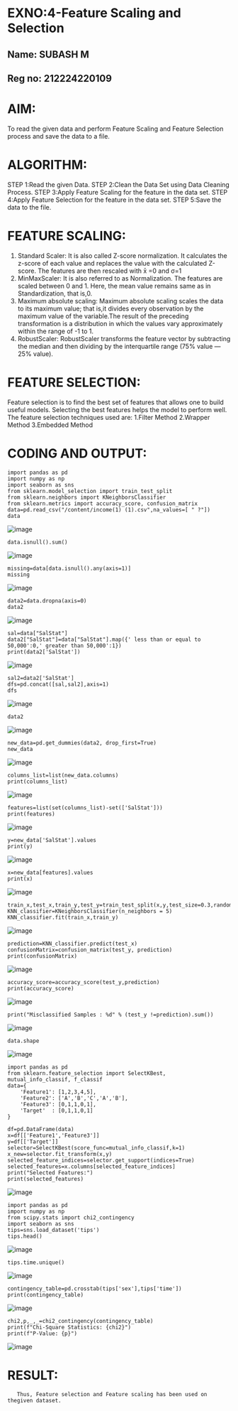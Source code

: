 # EXNO:4-Feature Scaling and Selection

## Name: SUBASH M
## Reg no: 212224220109
# AIM:
To read the given data and perform Feature Scaling and Feature Selection process and save the
data to a file.

# ALGORITHM:
STEP 1:Read the given Data.
STEP 2:Clean the Data Set using Data Cleaning Process.
STEP 3:Apply Feature Scaling for the feature in the data set.
STEP 4:Apply Feature Selection for the feature in the data set.
STEP 5:Save the data to the file.

# FEATURE SCALING:
1. Standard Scaler: It is also called Z-score normalization. It calculates the z-score of each value and replaces the value with the calculated Z-score. The features are then rescaled with x̄ =0 and σ=1
2. MinMaxScaler: It is also referred to as Normalization. The features are scaled between 0 and 1. Here, the mean value remains same as in Standardization, that is,0.
3. Maximum absolute scaling: Maximum absolute scaling scales the data to its maximum value; that is,it divides every observation by the maximum value of the variable.The result of the preceding transformation is a distribution in which the values vary approximately within the range of -1 to 1.
4. RobustScaler: RobustScaler transforms the feature vector by subtracting the median and then dividing by the interquartile range (75% value — 25% value).

# FEATURE SELECTION:
Feature selection is to find the best set of features that allows one to build useful models. Selecting the best features helps the model to perform well.
The feature selection techniques used are:
1.Filter Method
2.Wrapper Method
3.Embedded Method

# CODING AND OUTPUT:
```
import pandas as pd
import numpy as np
import seaborn as sns
from sklearn.model_selection import train_test_split
from sklearn.neighbors import KNeighborsClassifier
from sklearn.metrics import accuracy_score, confusion_matrix
data=pd.read_csv("/content/income(1) (1).csv",na_values=[ " ?"])
data
```
![image](https://github.com/user-attachments/assets/b5e855b4-fd31-4d8d-af38-b2479aa93add)
```
data.isnull().sum()
```
![image](https://github.com/user-attachments/assets/b139ae86-b645-46e8-b647-2e65001f81a0)
```
missing=data[data.isnull().any(axis=1)]
missing
```

![image](https://github.com/user-attachments/assets/0ae84707-c717-4cb7-b289-20307dd79c62)
```
data2=data.dropna(axis=0)
data2
```

![image](https://github.com/user-attachments/assets/ef237434-70af-49f2-bfe3-2787fbfdcc01)
```
sal=data["SalStat"]
data2["SalStat"]=data["SalStat"].map({' less than or equal to 50,000':0,' greater than 50,000':1})
print(data2['SalStat'])
```

![image](https://github.com/user-attachments/assets/fcc313f5-6bb6-45f4-9a9c-7fa761724b6d)
```
sal2=data2['SalStat']
dfs=pd.concat([sal,sal2],axis=1)
dfs
```

![image](https://github.com/user-attachments/assets/5b624bf9-ca21-4a73-9331-a342a881f68e)
```
data2
```

![image](https://github.com/user-attachments/assets/bbb4596d-b813-4186-ab8f-2d46834f57ef)
```
new_data=pd.get_dummies(data2, drop_first=True)
new_data
```

![image](https://github.com/user-attachments/assets/93ee0fa8-2587-4e11-835d-5389a90a1c61)
```
columns_list=list(new_data.columns)
print(columns_list)
```

![image](https://github.com/user-attachments/assets/fa100185-2f95-4f33-92e4-7b425678ec78)
```
features=list(set(columns_list)-set(['SalStat']))
print(features)
```

![image](https://github.com/user-attachments/assets/377c8b48-c6fb-48cc-8f71-aeea894be090)
```
y=new_data['SalStat'].values
print(y)
```

![image](https://github.com/user-attachments/assets/083bd89a-f540-4eca-8297-804096907a7b)
```
x=new_data[features].values
print(x)
```

![image](https://github.com/user-attachments/assets/d28d8e6d-7349-439b-9571-5a750bee5e1c)
```
train_x,test_x,train_y,test_y=train_test_split(x,y,test_size=0.3,random_state=0)
KNN_classifier=KNeighborsClassifier(n_neighbors = 5)
KNN_classifier.fit(train_x,train_y)
```

![image](https://github.com/user-attachments/assets/9a9b0cf9-ac43-41fe-a24f-db51c19225a8)
```
prediction=KNN_classifier.predict(test_x)
confusionMatrix=confusion_matrix(test_y, prediction)
print(confusionMatrix)
```

![image](https://github.com/user-attachments/assets/095c3392-a650-47b2-a935-45c14f1c99ae)

```
accuracy_score=accuracy_score(test_y,prediction)
print(accuracy_score)
```

![image](https://github.com/user-attachments/assets/76e64ca5-bacb-4037-9789-5cf232782b74)
```
print("Misclassified Samples : %d" % (test_y !=prediction).sum())
```

![image](https://github.com/user-attachments/assets/542d6d11-5fae-4f8b-a710-6518b206cdf8)
```
data.shape
```

![image](https://github.com/user-attachments/assets/5bf00213-75ba-441d-84fe-45a65396d6fb)
```
import pandas as pd
from sklearn.feature_selection import SelectKBest, mutual_info_classif, f_classif
data={
    'Feature1': [1,2,3,4,5],
    'Feature2': ['A','B','C','A','B'],
    'Feature3': [0,1,1,0,1],
    'Target'  : [0,1,1,0,1]
}

df=pd.DataFrame(data)
x=df[['Feature1','Feature3']]
y=df[['Target']]
selector=SelectKBest(score_func=mutual_info_classif,k=1)
x_new=selector.fit_transform(x,y)
selected_feature_indices=selector.get_support(indices=True)
selected_features=x.columns[selected_feature_indices]
print("Selected Features:")
print(selected_features)
```

![image](https://github.com/user-attachments/assets/5382bbed-79ae-4832-a252-9b904a3f3e2c)
```
import pandas as pd
import numpy as np
from scipy.stats import chi2_contingency
import seaborn as sns
tips=sns.load_dataset('tips')
tips.head()
```

![image](https://github.com/user-attachments/assets/e082228b-70a7-48d8-a8b1-4a6305661d60)
```
tips.time.unique()
```

![image](https://github.com/user-attachments/assets/8c96519f-2506-43bb-91ed-34905f761c48)
```
contingency_table=pd.crosstab(tips['sex'],tips['time'])
print(contingency_table)
```

![image](https://github.com/user-attachments/assets/199088e5-a950-4c87-9fc3-c30cd735e194)
```
chi2,p,_,_=chi2_contingency(contingency_table)
print(f"Chi-Square Statistics: {chi2}")
print(f"P-Value: {p}")
```

![image](https://github.com/user-attachments/assets/8897836f-10b4-41e4-8e10-bf50ad9db066)

# RESULT:
       Thus, Feature selection and Feature scaling has been used on thegiven dataset.
